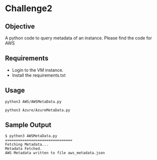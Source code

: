 # Challenge2

## Objective
A python code to query metadata of an instance.
Please find the code for AWS 

## Requirements
- Login to the VM instance.
- Install the requirements.txt

## Usage
```
python3 AWS/AWSMetaData.py
```

```
python3 Azure/AzureMetaData.py
```

## Sample Output
```
$ python3 AWSMetaData.py
===============================
Fetching Metadata...
Metadata Fetched.
AWS Metadata written to file aws_metadata.json
```
